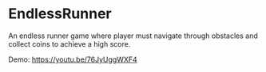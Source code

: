 # EndlessRunner
An endless runner game where player must navigate through obstacles and collect coins to achieve a high score.

Demo: https://youtu.be/76JyUggWXF4
